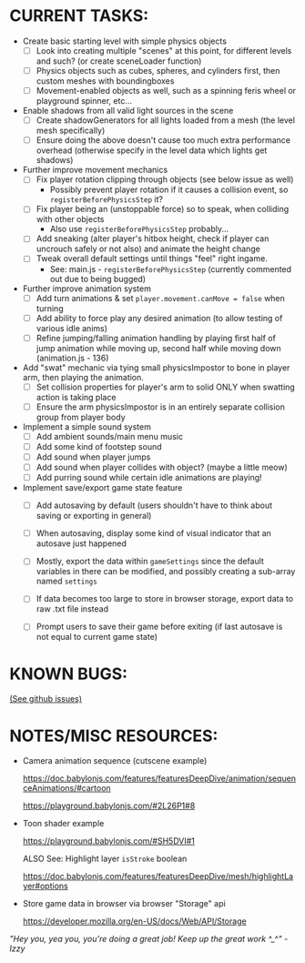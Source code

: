 CURRENT TASKS:
===

- Create basic starting level with simple physics objects
  - [ ] Look into creating multiple "scenes" at this point, for different levels and such? (or create sceneLoader function)
  - [ ] Physics objects such as cubes, spheres, and cylinders first, then custom meshes with boundingboxes
  - [ ] Movement-enabled objects as well, such as a spinning feris wheel or playground spinner, etc...
- Enable shadows from all valid light sources in the scene
  - [ ] Create shadowGenerators for all lights loaded from a mesh (the level mesh specifically)
  - [ ] Ensure doing the above doesn't cause too much extra performance overhead (otherwise specify in the level data which lights get shadows)
- Further improve movement mechanics
  - [ ] Fix player rotation clipping through objects (see below issue as well)
    - Possibly prevent player rotation if it causes a collision event, so `registerBeforePhysicsStep` it?
  - [ ] Fix player being an (unstoppable force) so to speak, when colliding with other objects
    - Also use `registerBeforePhysicsStep` probably...
  - [ ] Add sneaking (alter player's hitbox height, check if player can uncrouch safely or not also) and animate the height change
  - [ ] Tweak overall default settings until things "feel" right ingame.
    - See: main.js - `registerBeforePhysicsStep` (currently commented out due to being bugged)
- Further improve animation system
  - [ ] Add turn animations & set `player.movement.canMove = false` when turning
  - [ ] Add ability to force play any desired animation (to allow testing of various idle anims)
  - [ ] Refine jumping/falling animation handling by playing first half of jump animation while moving up, second half while moving down (animation.js - 136)
- Add "swat" mechanic via tying small physicsImpostor to bone in player arm, then playing the animation.
  - [ ] Set collision properties for player's arm to solid ONLY when swatting action is taking place
  - [ ] Ensure the arm physicsImpostor is in an entirely separate collision group from player body
- Implement a simple sound system
  - [ ] Add ambient sounds/main menu music
  - [ ] Add some kind of footstep sound
  - [ ] Add sound when player jumps
  - [ ] Add sound when player collides with object? (maybe a little meow)
  - [ ] Add purring sound while certain idle animations are playing!
- Implement save/export game state feature
  - [ ] Add autosaving by default (users shouldn't have to think about saving or exporting in general)
  - [ ] When autosaving, display some kind of visual indicator that an autosave just happened
  - [ ] Mostly, export the data within `gameSettings` since the default variables in there can be modified, and possibly creating a sub-array named `settings`
  - [ ] If data becomes too large to store in browser storage, export data to raw .txt file instead
  - [ ] Prompt users to save their game before exiting (if last autosave is not equal to current game state)


KNOWN BUGS:
===

[(See github issues)](https://github.com/izzydesigns/Yarnball-Demo/issues)

NOTES/MISC RESOURCES:
===

- Camera animation sequence (cutscene example)

  https://doc.babylonjs.com/features/featuresDeepDive/animation/sequenceAnimations/#cartoon

  https://playground.babylonjs.com/#2L26P1#8

- Toon shader example

  https://playground.babylonjs.com/#SH5DVI#1

  ALSO See: Highlight layer `isStroke` boolean

  https://doc.babylonjs.com/features/featuresDeepDive/mesh/highlightLayer#options

- Store game data in browser via browser "Storage" api

  https://developer.mozilla.org/en-US/docs/Web/API/Storage

*"Hey you, yea you, you're doing a great job! Keep up the great work ^_^" - Izzy*